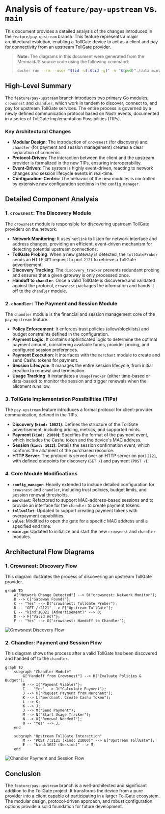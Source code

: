 # Analysis of `feature/pay-upstream` vs. `main`

This document provides a detailed analysis of the changes introduced in the `feature/pay-upstream` branch. This feature represents a major architectural evolution, enabling a TollGate device to act as a client and pay for connectivity from an upstream TollGate provider.

> **Note:** The diagrams in this document were generated from the MermaidJS source code using the following command:
> ```bash
> docker run --rm --user "$(id -u):$(id -g)" -v "$(pwd)":/data minlag/mermaid-cli -i /data/docs/refactoring/payupstream_analysis.md -o /data/docs/refactoring/images/payupstream_analysis/diagram.pdf
> ```

## High-Level Summary

The `feature/pay-upstream` branch introduces two primary Go modules, `crowsnest` and `chandler`, which work in tandem to discover, connect to, and pay for upstream TollGate services. The entire process is governed by a newly defined communication protocol based on Nostr events, documented in a series of TollGate Implementation Possibilities (TIPs).

### Key Architectural Changes

-   **Modular Design**: The introduction of `crowsnest` (for discovery) and `chandler` (for payment and session management) creates a clear separation of concerns.
-   **Protocol-Driven**: The interaction between the client and the upstream provider is formalized in the new TIPs, ensuring interoperability.
-   **Event-Driven**: The system is highly event-driven, reacting to network changes and session lifecycle events in real-time.
-   **Configuration-Centric**: The behavior of the new modules is controlled by extensive new configuration sections in the `config_manager`.

## Detailed Component Analysis

### 1. `crowsnest`: The Discovery Module

The `crowsnest` module is responsible for discovering upstream TollGate providers on the network.

-   **Network Monitoring**: It uses `netlink` to listen for network interface and address changes, providing an efficient, event-driven mechanism for detecting potential upstream connections.
-   **TollGate Probing**: When a new gateway is detected, the `tollGateProber` sends an HTTP `GET` request to port `2121` to retrieve a TollGate advertisement.
-   **Discovery Tracking**: The `discovery_tracker` prevents redundant probing and ensures that a given gateway is only processed once.
-   **Handoff to `chandler`**: Once a valid TollGate is discovered and validated against the protocol, `crowsnest` packages the information and hands it off to the `chandler` module.

### 2. `chandler`: The Payment and Session Module

The `chandler` module is the financial and session management core of the `pay-upstream` feature.

-   **Policy Enforcement**: It enforces trust policies (allow/blocklists) and budget constraints defined in the configuration.
-   **Payment Logic**: It contains sophisticated logic to determine the optimal payment amount, considering available funds, provider pricing, and configured session preferences.
-   **Payment Execution**: It interfaces with the `merchant` module to create and send Cashu tokens for payment.
-   **Session Lifecycle**: It manages the entire session lifecycle, from initial creation to renewal and termination.
-   **Usage Tracking**: It instantiates a `UsageTracker` (either time-based or data-based) to monitor the session and trigger renewals when the allotment runs low.

### 3. TollGate Implementation Possibilities (TIPs)

The `pay-upstream` feature introduces a formal protocol for client-provider communication, defined in the TIPs.

-   **Discovery (`kind: 10021`)**: Defines the structure of the TollGate advertisement, including pricing, metrics, and supported mints.
-   **Payment (`kind: 21000`)**: Specifies the format of the payment event, which includes the Cashu token and the device's MAC address.
-   **Session (`kind: 1022`)**: Details the session confirmation event, which confirms the allotment of the purchased resource.
-   **HTTP Server**: The protocol is served over an HTTP server on port `2121`, with defined endpoints for discovery (`GET /`) and payment (`POST /`).

### 4. Core Module Modifications

-   **`config_manager`**: Heavily extended to include detailed configuration for `crowsnest` and `chandler`, including trust policies, budget limits, and session renewal thresholds.
-   **`merchant`**: Refactored to support MAC-address-based sessions and to provide an interface for the `chandler` to create payment tokens.
-   **`tollwallet`**: Updated to support creating payment tokens with overpayment capabilities.
-   **`valve`**: Modified to open the gate for a specific MAC address until a specified end time.
-   **`main.go`**: Updated to initialize and start the new `crowsnest` and `chandler` modules.

## Architectural Flow Diagrams

### 1. Crowsnest: Discovery Flow

This diagram illustrates the process of discovering an upstream TollGate provider.

```mermaid
graph TD
    A["Network Change Detected"] --> B("crowsnest: Network Monitor");
    B --> C{"Gateway Found?"};
    C -- "Yes" --> D("crowsnest: TollGate Prober");
    D -- "GET /:2121" --> E["Upstream TollGate"];
    E -- "kind:10021 (Advertisement)" --> D;
    D --> F{"Valid Ad?"};
    F -- "Yes" --> G("crowsnest: Handoff to Chandler");
```
<img src="../images/payupstream_analysis/diagram-1.svg" alt="Crowsnest Discovery Flow" />

### 2. Chandler: Payment and Session Flow

This diagram shows the process after a valid TollGate has been discovered and handed off to the `chandler`.

```mermaid
graph TD
    subgraph "Chandler Module"
        G["Handoff from Crowsnest"] --> H("Evaluate Policies & Budget");
        H --> I{"Payment Viable?"};
        I -- "Yes" --> J("Calculate Payment");
        J --> K("Request Payment from Merchant");
        K --> L["merchant: Create Cashu Token"];
        L --> K;
        K --> J;
        J --> M("Send Payment");
        M --> N("Start Usage Tracker");
        N --> O{"Renewal Needed?"};
        O -- "Yes" --> J;
    end

    subgraph "Upstream TollGate Interaction"
        M -- "POST /:2121 (kind: 21000)" --> E["Upstream TollGate"];
        E -- "kind:1022 (Session)" --> M;
    end
```
<img src="../images/payupstream_analysis/diagram-2.svg" alt="Chandler Payment and Session Flow" />

## Conclusion

The `feature/pay-upstream` branch is a well-architected and significant addition to the TollGate project. It transforms the device from a pure provider into a client capable of participating in a larger TollGate ecosystem. The modular design, protocol-driven approach, and robust configuration options provide a solid foundation for future development.
